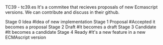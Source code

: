 TC39 - tc39.es
It's a commitee that recieves proposals of new Ecmascript versions.
We can contribute and discuss in their github.

Stage 0
Idea #Idea of new implementation
Stage 1
Proposal #Accepted it becomes a proposal
Stage 2
Draft #It becomes a draft
Stage 3
Candidate #It becomes a candidate
Stage 4
Ready #It's a new feature in a new ECMAscript version